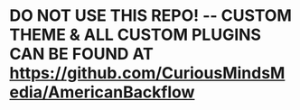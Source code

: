 # DO NOT USE THIS REPO! -- CUSTOM THEME & ALL CUSTOM PLUGINS CAN BE FOUND AT https://github.com/CuriousMindsMedia/AmericanBackflow

